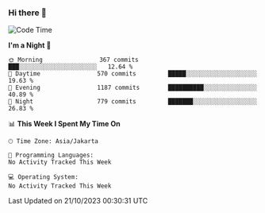 ### Hi there 👋

<!--
**rmsubekti/rmsubekti** is a ✨ _special_ ✨ repository because its `README.md` (this file) appears on your GitHub profile.

Here are some ideas to get you started:

- 🔭 I’m currently working on ...
- 🌱 I’m currently learning ...
- 👯 I’m looking to collaborate on ...
- 🤔 I’m looking for help with ...
- 💬 Ask me about ...
- 📫 How to reach me: ...
- 😄 Pronouns: ...
- ⚡ Fun fact: ...
-->

<!--START_SECTION:waka-->
![Code Time](http://img.shields.io/badge/Code%20Time-1%2C862%20hrs%2030%20mins-blue)

**I'm a Night 🦉** 

```text
🌞 Morning                367 commits         ███░░░░░░░░░░░░░░░░░░░░░░   12.64 % 
🌆 Daytime                570 commits         █████░░░░░░░░░░░░░░░░░░░░   19.63 % 
🌃 Evening                1187 commits        ██████████░░░░░░░░░░░░░░░   40.89 % 
🌙 Night                  779 commits         ███████░░░░░░░░░░░░░░░░░░   26.83 % 
```


📊 **This Week I Spent My Time On** 

```text
🕑︎ Time Zone: Asia/Jakarta

💬 Programming Languages: 
No Activity Tracked This Week

💻 Operating System: 
No Activity Tracked This Week
```


 Last Updated on 21/10/2023 00:30:31 UTC
<!--END_SECTION:waka-->
